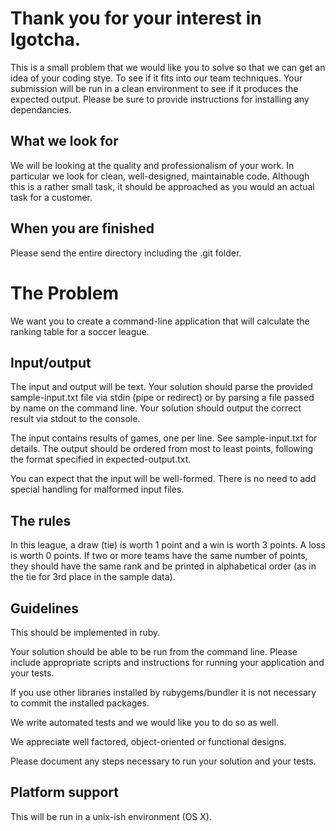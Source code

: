 Thank you for your interest in Igotcha.
===========================================

This is a small problem that we would like you to solve so that we can get an idea of your coding stye.  To see if it fits into our team techniques.
Your submission will be run in a clean environment to see if it produces the expected output.
Please be sure to provide instructions for installing any dependancies.

What we look for
----------------
We will be looking at the quality and professionalism of your work. In particular we look for clean, well-designed, maintainable code. Although this is a rather small task, it should be approached as you would an actual task for a customer.

When you are finished
----------------------
Please  send the entire directory including the .git folder.

The Problem
===========
We want you to create a command-line application that will calculate the
ranking table for a soccer league.

Input/output
------------
The input and output will be text. Your solution should parse the provided
sample-input.txt file via stdin (pipe or redirect) or by parsing a file passed
by name on the command line. Your solution should output the correct result via
stdout to the console.

The input contains results of games, one per line. See sample-input.txt for
details. The output should be ordered from most to least points, following the
format specified in expected-output.txt.

You can expect that the input will be well-formed. There is no need to add
special handling for malformed input files.

The rules
---------
In this league, a draw (tie) is worth 1 point and a win is worth 3 points. A
loss is worth 0 points. If two or more teams have the same number of points,
they should have the same rank and be printed in alphabetical order (as in the
tie for 3rd place in the sample data).

Guidelines
-----------
This should be implemented in ruby.

Your solution should be able to be run from the command line. Please include appropriate scripts and instructions for
running your application and your tests.

If you use other libraries installed by rubygems/bundler it is not necessary to
commit the installed packages.

We write automated tests and we would like you to do so as well.

We appreciate well factored, object-oriented or functional designs.

Please document any steps necessary to run your solution and your tests.

Platform support
----------------
This will be run in a unix-ish environment (OS X).
